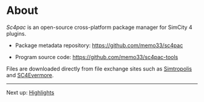 # About

*Sc4pac* is an open-source cross-platform package manager for SimCity 4 plugins.

- Package metadata repository: https://github.com/memo33/sc4pac

- Program source code: https://github.com/memo33/sc4pac-tools

Files are downloaded directly from file exchange sites
such as [Simtropolis](https://simtropolis.com/)
and [SC4Evermore](https://www.sc4evermore.com/).


---
Next up: [Highlights](packages.md)
